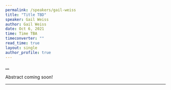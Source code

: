 ```yaml
---
permalink: /speakers/gail-weiss
title: "Title TBD"
speaker: Gail Weiss
author: Gail Weiss
date: Oct 6, 2021
time: Time TBA
timeconverter: ""
read_time: true
layout: single
author_profile: true
---
```


<a href="https://lolmythesis.com/" class="one-line">...</a>

Abstract coming soon!

<hr>


